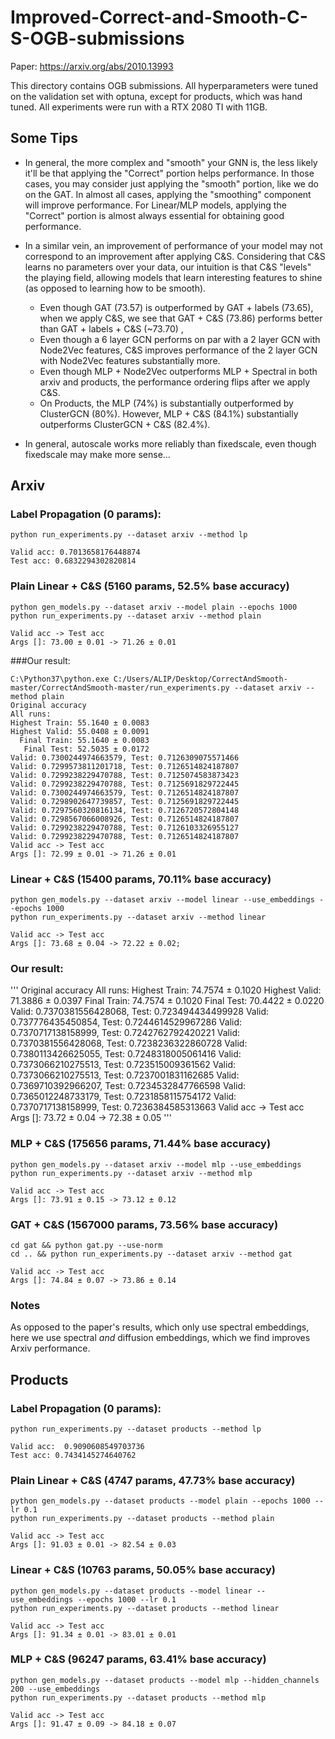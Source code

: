 # Improved-Correct-and-Smooth-C-S-OGB-submissions


Paper: https://arxiv.org/abs/2010.13993

This directory contains OGB submissions. All hyperparameters were tuned on the validation set with optuna, except for products, which was hand tuned. All experiments were run with a RTX 2080 TI with 11GB.

## Some Tips 
- In general, the more complex and "smooth" your GNN is, the less likely it'll be that applying the "Correct" portion helps performance. In those cases, you may consider just applying the "smooth" portion, like we do on the GAT. In almost all cases, applying the "smoothing" component will improve performance. For Linear/MLP models, applying the "Correct" portion is almost always essential for obtaining good performance.

- In a similar vein, an improvement of performance of your model may not correspond to an improvement after applying C&S. Considering that C&S learns no parameters over your data, our intuition is that C&S "levels" the playing field, allowing models that learn interesting features to shine (as opposed to learning how to be smooth).
     - Even though GAT (73.57) is outperformed by GAT + labels (73.65), when we apply C&S, we see that GAT + C&S (73.86) performs better than GAT + labels + C&S (~73.70) , 
     - Even though a 6 layer GCN performs on par with a 2 layer GCN with Node2Vec features, C&S improves performance of the 2 layer GCN with Node2Vec features substantially more.
     - Even though MLP + Node2Vec outperforms MLP + Spectral in both arxiv and products, the performance ordering flips after we apply C&S.
     - On Products, the MLP (74%) is substantially outperformed by ClusterGCN (80%). However, MLP + C&S (84.1%) substantially outperforms ClusterGCN + C&S (82.4%).

- In general, autoscale works more reliably than fixedscale, even though fixedscale may make more sense...

## Arxiv

### Label Propagation (0 params):
```
python run_experiments.py --dataset arxiv --method lp

Valid acc: 0.7013658176448874
Test acc: 0.6832294302820814
```

### Plain Linear + C&S (5160 params, 52.5% base accuracy)
```
python gen_models.py --dataset arxiv --model plain --epochs 1000    
python run_experiments.py --dataset arxiv --method plain

Valid acc -> Test acc
Args []: 73.00 ± 0.01 -> 71.26 ± 0.01
```


###Our result:
```
C:\Python37\python.exe C:/Users/ALIP/Desktop/CorrectAndSmooth-master/CorrectAndSmooth-master/run_experiments.py --dataset arxiv --method plain
Original accuracy
All runs:
Highest Train: 55.1640 ± 0.0083
Highest Valid: 55.0408 ± 0.0091
  Final Train: 55.1640 ± 0.0083
   Final Test: 52.5035 ± 0.0172
Valid: 0.7300244974663579, Test: 0.7126309075571466
Valid: 0.7299573811201718, Test: 0.7126514824187807
Valid: 0.7299238229470788, Test: 0.7125074583873423
Valid: 0.7299238229470788, Test: 0.7125691829722445
Valid: 0.7300244974663579, Test: 0.7126514824187807
Valid: 0.7298902647739857, Test: 0.7125691829722445
Valid: 0.7297560320816134, Test: 0.7126720572804148
Valid: 0.7298567066008926, Test: 0.7126514824187807
Valid: 0.7299238229470788, Test: 0.7126103326955127
Valid: 0.7299238229470788, Test: 0.7126514824187807
Valid acc -> Test acc
Args []: 72.99 ± 0.01 -> 71.26 ± 0.01
```
### Linear + C&S (15400 params, 70.11% base accuracy)
```
python gen_models.py --dataset arxiv --model linear --use_embeddings --epochs 1000 
python run_experiments.py --dataset arxiv --method linear

Valid acc -> Test acc
Args []: 73.68 ± 0.04 -> 72.22 ± 0.02;
```


### Our result: 
'''
Original accuracy
All runs:
Highest Train: 74.7574 ± 0.1020
Highest Valid: 71.3886 ± 0.0397
  Final Train: 74.7574 ± 0.1020
   Final Test: 70.4422 ± 0.0220
Valid: 0.7370381556428068, Test: 0.723494434499928
Valid: 0.737776435450854, Test: 0.7244614529967286
Valid: 0.7370717138158999, Test: 0.7242762792420221
Valid: 0.7370381556428068, Test: 0.7238236322860728
Valid: 0.7380113426625055, Test: 0.7248318005061416
Valid: 0.7373066210275513, Test: 0.723515009361562
Valid: 0.7373066210275513, Test: 0.7237001831162685
Valid: 0.7369710392966207, Test: 0.7234532847766598
Valid: 0.7365012248733179, Test: 0.7231858115754172
Valid: 0.7370717138158999, Test: 0.7236384585313663
Valid acc -> Test acc
Args []: 73.72 ± 0.04 -> 72.38 ± 0.05
'''

### MLP + C&S (175656 params, 71.44% base accuracy)
```
python gen_models.py --dataset arxiv --model mlp --use_embeddings
python run_experiments.py --dataset arxiv --method mlp

Valid acc -> Test acc
Args []: 73.91 ± 0.15 -> 73.12 ± 0.12
```

### GAT + C&S (1567000 params, 73.56% base accuracy)
```
cd gat && python gat.py --use-norm
cd .. && python run_experiments.py --dataset arxiv --method gat

Valid acc -> Test acc
Args []: 74.84 ± 0.07 -> 73.86 ± 0.14
```

### Notes
As opposed to the paper's results, which only use spectral embeddings, here we use spectral *and* diffusion embeddings, which we find improves Arxiv performance.

## Products

### Label Propagation (0 params):
```
python run_experiments.py --dataset products --method lp 

Valid acc:  0.9090608549703736
Test acc: 0.7434145274640762
```

### Plain Linear + C&S (4747 params, 47.73% base accuracy)
```
python gen_models.py --dataset products --model plain --epochs 1000 --lr 0.1
python run_experiments.py --dataset products --method plain

Valid acc -> Test acc
Args []: 91.03 ± 0.01 -> 82.54 ± 0.03
```

### Linear + C&S (10763 params, 50.05% base accuracy)
```
python gen_models.py --dataset products --model linear --use_embeddings --epochs 1000 --lr 0.1
python run_experiments.py --dataset products --method linear

Valid acc -> Test acc
Args []: 91.34 ± 0.01 -> 83.01 ± 0.01
```

### MLP + C&S (96247 params, 63.41% base accuracy)
```
python gen_models.py --dataset products --model mlp --hidden_channels 200 --use_embeddings
python run_experiments.py --dataset products --method mlp

Valid acc -> Test acc
Args []: 91.47 ± 0.09 -> 84.18 ± 0.07
```
